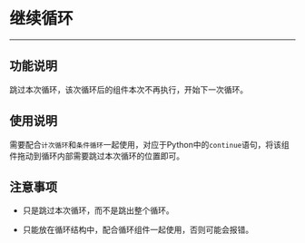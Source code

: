 # 继续循环
---
## 功能说明
跳过本次循环，该次循环后的组件本次不再执行，开始下一次循环。

## 使用说明
需要配合`计次循环`和`条件循环`一起使用，对应于Python中的`continue`语句，将该组件拖动到循环内部需要跳过本次循环的位置即可。

## 注意事项
* 只是跳过本次循环，而不是跳出整个循环。

* 只能放在循环结构中，配合循环组件一起使用，否则可能会报错。